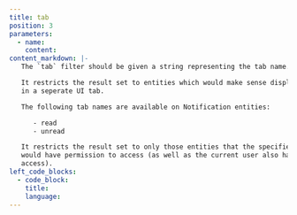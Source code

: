 ```yaml
---
title: tab
position: 3
parameters:
  - name:
    content:
content_markdown: |-
   The `tab` filter should be given a string representing the tab name.

   It restricts the result set to entities which would make sense displayed
   in a seperate UI tab.

   The following tab names are available on Notification entities:

      - read
      - unread

   It restricts the result set to only those entities that the specified user
   would have permission to access (as well as the current user also having
   access).
left_code_blocks:
  - code_block:
    title:
    language:
---
```

